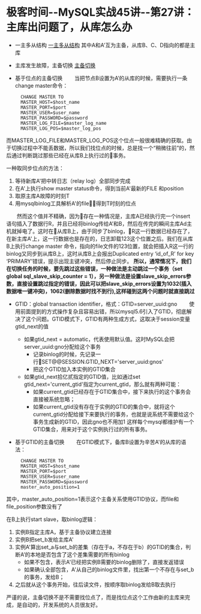 # 极客时间--MySQL实战45讲--第27讲：主库出问题了，从库怎么办

* 一主多从结构
[一主多从结构](../images/mysql实战45讲/一主多从结构.png)
其中A和A'互为主备，从库B、C、D指向的都是主库

* 主库发生故障，主备切换
[主备切换](../images/mysql实战45讲/主备切换.png)

* 基于位点的主备切换
&emsp;&emsp;当把节点B设置为A’的从库的时候，需要执行一条change master命令：

        CHANGE MASTER TO
        MASTER_HOST=$host_name
        MASTER_PORT=$port
        MASTER_USER=$user_name
        MASTER_PASSWORD=$password
        MASTER_LOG_FILE=$master_log_name
        MASTER_LOG_POS=$master_log_pos  
而MASTER_LOG_FILE和MASTER_LOG_POS这个位点一般很难精确的获取。由于切换过程中不能丢数据，所以我们找位点的时候，总是找一个“稍微往前”的，然后通过判断跳过那些已经在从库B上执行过的事务。

一种取同步位点的方法：
1. 等待新库A'把中转日志（relay log）全部同步完成
2. 在A'上执行show master status命令，得到当前A'最新的FILE 和position
3. 取原主库A故障的时刻T
4. 用mysqlbinlog工具解析A'的file，得到T时刻的位点

&emsp;&emsp;然而这个值并不精确，因为存在一种情况是，主库A已经执行完一个insert语句插入了数据行R，并且已经将binlog传给A’和B，然后在传完的瞬间主库Ad主机就掉电了。这时在从库B上，由于同步了binlog，R这一行数据已经存在了，在新主库A'上，这一行数据也是存在的，日志卸载123这个位置之后。我们在从库B上执行change master 命令，指向的file文件的123位置，就会把插入R这一行的binlog又同步到从库B上，这时从库B上会报出Duplicated entry ‘id_of_R’ for key ‘PRIMARY’错误，提示出现主键冲突，然后停止同步。
**所以，通常情况下，我们在切换任务的时候，要先跳过这些错误，一种做法是主动跳过一个事务（set global sql_slave_skip_counter = 1），另一种做法是设置slave_skip_errors参数，直接设置跳过指定的错误，因此可以把slave_skip_errors设置为1032(插入数据唯一键冲突)，1062(删除数据时找不到行),这样碰到这两个问题时就直接跳过**

* GTID：global transaction identifier，格式：GTID=server_uuid:gno
&emsp;&emsp;使用前面提到的方式操作复杂且容易出错，所以mysql5.6引入了GTID，彻底解决了这个问题。GTID模式下，GTID有两种生成方式，这取决于session变量gtid_next的值
    - 如果gtid_next = automatic，代表使用默认值。这时MySQL会把server_uuid:gno分配给这个事务
        - 记录binlog的时候，先记录一行SET@@SESSION.GTID_NEXT='server_uuid:gnos'
        - 把这个GTID加入本实例的GTID集合
    - 如果gtid_next拾亿贰指定的GTID值，比如通过set gtid_next='current_gtid'指定为current_gtid，那么就有两种可能：
        - 如果current_gtid已经存在于GTID集合中，接下来执行的这个事务会直接被系统忽略；
        - 如果current_gtid没有存在于实例的GTID的集合中，就将这个current_gtid分配给接下来要执行的事务，也就是说系统不需要给这个事务生成新的GTID，因此gno也不用加1
这样每个mysql都维护有一个GTID集合，用来对于这个实例执行过的所有事务。

* 基于GTID的主备切换
&emsp;&emsp;在GTID模式下，备库B设置为辛苦A'的从库的语法：

        CHANGE MASTER TO
        MASTER_HOST=$host_name
        MASTER_PORT=$port
        MASTER_USER=$user_name
        MASTER_PASSWORD=$password
        master_auto_position=1
其中，master_auto_position=1表示这个主备关系使用GTID协议，而file和file_position参数没有了

在B上执行start slave，取binlog逻辑：
1. 实例B指定主库A，基于主备协议建立连接
2. 实例B把set_b发给主库A'
3. 实例A'算出set_a与set_b的差集（存在于a，不存在于b）的GTID的集合，判断A’的本地是否包含了这个差集需要的所有binlog
    - 如果不包含，表示A'已经把实例B需要的binlog删除了，直接发返错误
    - 如果确认全部包含，A'从自己的binlog文件里，找出第一个不存在与set_b的事务，发给B；
4. 之后就从这个事务开始，往后读文件，按顺序取binlog发给B取去执行

严谨的说，主备切换不是不需要找位点了，而是找位点这个工作由新的主库来完成，是自动的，开发系统的人员很友好。
